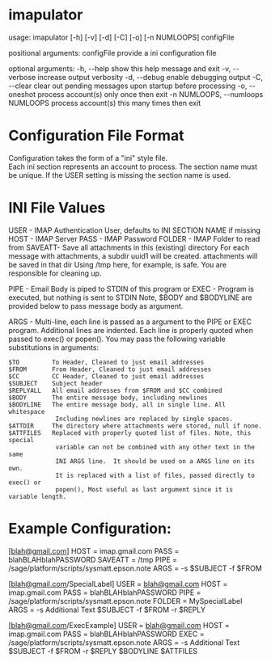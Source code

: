 # imapulator


usage: imapulator [-h] [-v] [-d] [-C] [-o] [-n NUMLOOPS] configFile

positional arguments:
  configFile            provide a ini configuration file

optional arguments:
  -h, --help            show this help message and exit
  -v, --verbose         increase output verbosity
  -d, --debug           enable debugging output
  -C, --clear           clear out pending messages upon startup before
                        processing
  -o, --oneshot         process account(s) only once then exit
  -n NUMLOOPS, --numloops NUMLOOPS
                        process account(s) this many times then exit

Configuration File Format
=========================

Configuration takes the form of a "ini" style file.  
Each ini section represents an account to process.  The section name must be unique.
If the USER setting is missing the section name is used.

INI File Values
===============

USER   - IMAP Authentication User, defaults to INI SECTION NAME if missing
HOST   - IMAP Server
PASS   - IMAP Password
FOLDER - IMAP Folder to read from
SAVEATT- Save all attachments in this (existing) directory
          For each message with attachments, a subdir uuid1 will be created.
          attachments will be saved in that dir
          Using /tmp here, for example, is safe.
          You are responsible for cleaning up.

PIPE   - Email Body is piped to STDIN of this program
    or
EXEC   - Program is executed, but nothing is sent to STDIN
          Note, $BODY and $BODYLINE are provided below to pass message body 
          as argument.

ARGS   - Multi-line, each line is passed as a argument to the PIPE or EXEC program. 
          Additional lines are indented.
          Each line is properly quoted when passed to exec() or popen(). 
          You may pass the following variable substitutions in arguments:

    $TO         To Header, Cleaned to just email addresses
    $FROM       From Header, Cleaned to just email addresses
    $CC         CC Header, Cleaned to just email addresses
    $SUBJECT    Subject header
    $REPLYALL   All email addresses from $FROM and $CC combined
    $BODY       The entire message body, including newlines
    $BODYLINE   The entire message body, all in single line. All whitespace
                 Including newlines are replaced by single spaces.
    $ATTDIR     The directory where attachments were stored, null if none.
    $ATTFILES   Replaced with properly quoted list of files. Note, this special
                 variable can not be combined with any other text in the same
                 INI ARGS line.  It should be used on a ARGS line on its own.
                 It is replaced with a list of files, passed directly to exec() or 
                 popen(), Most useful as last argument since it is variable length.

Example Configuration:
======================

[blah@gmail.com]
HOST    = imap.gmail.com
PASS    = blahBLAHblahPASSWORD
SAVEATT = /tmp
PIPE    = /sage/platform/scripts/sysmatt.epson.note
ARGS    = -s
    $SUBJECT
    -f
    $FROM

[blah@gmail.com/SpecialLabel]
USER   = blah@gmail.com
HOST   = imap.gmail.com
PASS   = blahBLAHblahPASSWORD
PIPE   = /sage/platform/scripts/sysmatt.epson.note
FOLDER = MySpecialLabel
ARGS   = -s
    Additional Text $SUBJECT
    -f
    $FROM
    -r
    $REPLY

[blah@gmail.com/ExecExample]
USER   = blah@gmail.com
HOST   = imap.gmail.com
PASS   = blahBLAHblahPASSWORD
EXEC   = /sage/platform/scripts/sysmatt.epson.note
ARGS   = -s
    Additional Text $SUBJECT
    -f
    $FROM
    -r
    $REPLY
    $BODYLINE
    $ATTFILES
